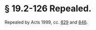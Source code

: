 # § 19.2-126 Repealed.

<p>Repealed by Acts 1999, cc. <a href='http://lis.virginia.gov/cgi-bin/legp604.exe?991+ful+CHAP0829'>829</a> and <a href='http://lis.virginia.gov/cgi-bin/legp604.exe?991+ful+CHAP0846'>846</a>.</p>